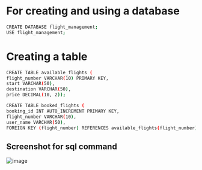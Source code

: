 #  For creating and using a database

```bash
CREATE DATABASE flight_management;
USE flight_management;
```
# Creating a table
``` bash
CREATE TABLE available_flights (
flight_number VARCHAR(10) PRIMARY KEY,
start VARCHAR(50),
destination VARCHAR(50),
price DECIMAL(10, 2));

CREATE TABLE booked_flights (
booking_id INT AUTO_INCREMENT PRIMARY KEY,
flight_number VARCHAR(10),
user_name VARCHAR(50),
FOREIGN KEY (flight_number) REFERENCES available_flights(flight_number));
```
## Screenshot for sql command
![image](https://github.com/user-attachments/assets/3bc6e320-e824-4684-8bdc-08fbd7425576)

